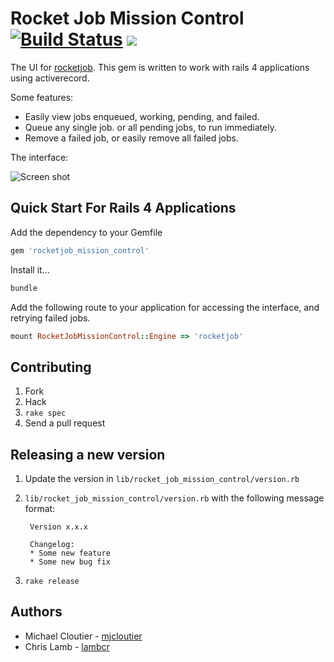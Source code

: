 # Rocket Job Mission Control[![Build Status](https://secure.travis-ci.org/rocketjob/rocketjob_mission_control.png?branch=master)](http://travis-ci.org/rocketjob/rocketjob_mission_control) ![](http://ruby-gem-downloads-badge.herokuapp.com/rocketjob_mission_control)

The UI for [rocketjob][0].
This gem is written to work with rails 4 applications using
activerecord.

Some features:

* Easily view jobs enqueued, working, pending, and failed.
* Queue any single job. or all pending jobs, to run immediately.
* Remove a failed job, or easily remove all failed jobs.

The interface:

![Screen shot](https://dl.dropboxusercontent.com/u/18805203/rjmc-home.png)


Quick Start For Rails 4 Applications
------------------------------------

Add the dependency to your Gemfile

```ruby
gem 'rocketjob_mission_control'
```

Install it...

```ruby
bundle
```

Add the following route to your application for accessing the interface,
and retrying failed jobs.

```ruby
mount RocketJobMissionControl::Engine => 'rocketjob'
```

Contributing
------------

1. Fork
2. Hack
3. `rake spec`
4. Send a pull request


Releasing a new version
-----------------------

1. Update the version in `lib/rocket_job_mission_control/version.rb`
2. `lib/rocket_job_mission_control/version.rb` with the following message format:

        Version x.x.x

        Changelog:
        * Some new feature
        * Some new bug fix
3. `rake release`


Authors
------

* Michael Cloutier - [mjcloutier][1]
* Chris Lamb - [lambcr][2]


[0]: https://github.com/rocketjob/rocketjob
[1]: https://github.com/mjcloutier
[2]: https://github.com/lambcr
